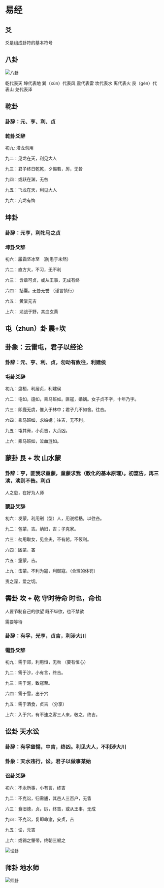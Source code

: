 # 易经

## 爻

爻是组成卦符的基本符号

## 八卦

![八卦](image/八卦.jpg)

乾代表天
坤代表地
巽（xùn）代表风
震代表雷
坎代表水
离代表火
艮（gèn）代表山
兑代表泽

## 乾卦

### 卦辞：元、亨、利、贞

### 乾卦爻辞

初九: 潜龙勿用

九二：见龙在天，利见大人

九三：君子终日乾乾，夕惕若，厉，无咎

九四：或跃在渊，无咎

九五：飞龙在天，利见大人

九六：亢龙有悔

## 坤卦

### 卦辞：元亨，利牝马之贞

### 坤卦爻辞

初六：履霜坚冰至  （防患于未然）

六二：直方大，不习，无不利

六三： 含章可贞，或从王事，无成有终

六四： 括囊。无咎无誉 （谨言慎行）

六五： 黄棠元吉

上六： 龙战于野，其血玄黄

## 屯（zhun）卦  震+坎

## 卦象：云雷屯，君子以经论

### 卦辞：元、亨、利、贞，勿动有攸往，利建侯

### 屯卦爻辞

初九：盘桓，利居贞，利建侯

六二：屯如，邅如，乘马班如。匪寇，婚媾。女子贞不字，十年乃字。

六三：即鹿无虞，惟入于林中；君子几不如舍。往吝。

六四：乘马班如，求婚媾；往吉，无不利。

九五：屯其膏，小贞吉，大贞凶。

上六：乘马班如，泣血涟如。

## 蒙卦 艮 + 坎 山水蒙

### 卦辞：亨，匪我求童蒙，童蒙求我（教化的基本原理）。初筮告，再三渎，渎则不告。利贞

人之患，在好为人师

### 蒙卦爻辞

初六：发蒙，利用刑（型）人，用说桎梏，以往吝。

九二：包蒙，吉。纳妇，吉；子克家。

六三：勿用取女，见金夫，不有躬，不筱利。

六四：困蒙，吝

六五：童蒙，吉。

上九：击蒙。不利为寇，利御寇。（合理的体罚）

责之深，爱之切。

## 需卦 坎 + 乾  守时待命   时也，命也

人要节制自己的欲望 既不纵欲，也不禁欲

需要等待

### 卦辞：有孚，光亨，贞吉，利涉大川

### 需卦爻辞

初九：需于郊，利用恒，无咎  （要有恒心）

九二：需于沙，小有言，终吉。

九三：需于泥，致寇至。

六四：需于雪，出于穴

九五：需于酒食，贞吉  （分享）

上六：入于穴，有不速之客三人来，敬之，终吉。

## 讼卦   天水讼

### 卦辞：有孚窒惕，中吉，终凶。利见大人，不利涉大川

### 卦象：天水违行，讼。君子以做事某始

### 讼卦爻辞

初六：不永所事，小有言，终吉

九二：不克讼，归需逋，其邑人三百户，无眚

六三：食旧德，贞，厉，终吉，或从王事，无成

九四：不克讼，复即命渝，安贞，吉

九五：讼，元吉

上六：或锡之鞶带，终朝三褫之

![讼卦](image/048.讼卦.png '天水讼')

## 师卦  地水师

![师卦](image/049.师卦.png '地水师')
